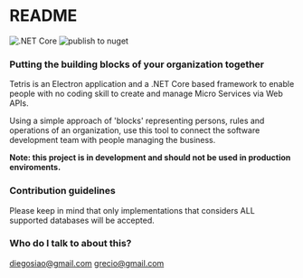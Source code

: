 # README #

![.NET Core](https://github.com/diegosiao/Tetris/workflows/.NET%20Core/badge.svg) ![publish to nuget](https://github.com/diegosiao/Tetris/workflows/publish%20to%20nuget/badge.svg)

### Putting the building blocks of your organization together ###

Tetris is an Electron application and a .NET Core based framework to enable people with no coding skill to create and manage Micro Services via Web APIs.

Using a simple approach of 'blocks' representing persons, rules and operations of an organization, use this tool to connect the software development team with people managing the business.

**Note: this project is in development and should not be used in production enviroments.**

### Contribution guidelines ###

Please keep in mind that only implementations that considers ALL supported databases will be accepted.

### Who do I talk to about this? ###

diegosiao@gmail.com
grecio@gmail.com
